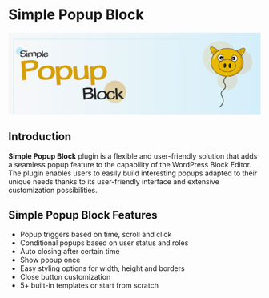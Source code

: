 
# Simple Popup Block

![Simple Popup Block Banner](img/popup-block-plugin--banner.jpg)

## Introduction
**Simple Popup Block** plugin is a flexible and user-friendly solution that adds a seamless popup feature to the capability of the WordPress Block Editor. The plugin enables users to easily build interesting popups adapted to their unique needs thanks to its user-friendly interface and extensive customization possibilities.

## Simple Popup Block Features
- Popup triggers based on time, scroll and click
- Conditional popups based on user status and roles
- Auto closing after certain time
- Show popup once
- Easy styling options for width, height and borders
- Close button customization
- 5+ built-in templates or start from scratch


